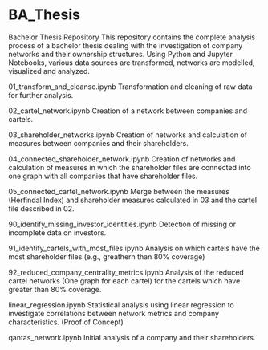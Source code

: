 # BA_Thesis
Bachelor Thesis Repository
This repository contains the complete analysis process of a bachelor thesis dealing with the investigation of company networks and their ownership structures. Using Python and Jupyter Notebooks, various data sources are transformed, networks are modelled, visualized and analyzed.

01_transform_and_cleanse.ipynb
Transformation and cleaning of raw data for further analysis.

02_cartel_network.ipynb
Creation of a network between companies and  cartels.

03_shareholder_networks.ipynb
Creation of networks and calculation of measures between companies and their shareholders.

04_connected_shareholder_network.ipynb
Creation of networks and calculation of measures in which the shareholder files are connected into one graph with all companies that have shareholder files.

05_connected_cartel_network.ipynb
Merge between the measures (Herfindal Index) and shareholder measures calculated in 03 and the cartel file described in 02.

90_identify_missing_investor_identities.ipynb
Detection of missing or incomplete data on investors.

91_identify_cartels_with_most_files.ipynb
Analysis on which cartels have the most shareholder files (e.g., greathern than 80% coverage)

92_reduced_company_centrality_metrics.ipynb
Analysis of the reduced cartel networks (One graph for each cartel) for the cartels which have greater than 80% coverage.

linear_regression.ipynb
Statistical analysis using linear regression to investigate correlations between network metrics and company characteristics. (Proof of Concept)

qantas_network.ipynb
Initial analysis of a company and their shareholders.
